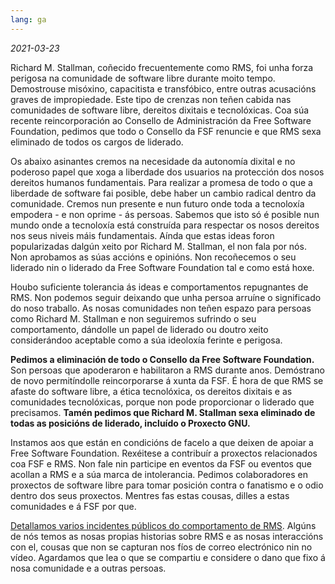 ```yaml
---
lang: ga
---
```


_2021-03-23_

Richard M. Stallman, coñecido frecuentemente como RMS, foi unha forza perigosa na comunidade de software libre durante moito tempo. Demostrouse misóxino, capacitista e transfóbico, entre outras acusacións graves de impropiedade. Este tipo de crenzas non teñen cabida nas comunidades de software libre, dereitos dixitais e tecnolóxicas. Coa súa recente reincorporación ao Consello de Administración da Free Software Foundation, pedimos que todo o Consello da FSF renuncie e que RMS sexa eliminado de todos os cargos de liderado.

Os abaixo asinantes cremos na necesidade da autonomía dixital e no poderoso papel que xoga a liberdade dos usuarios na protección dos nosos dereitos humanos fundamentais. Para realizar a promesa de todo o que a liberdade de software fai posible, debe haber un cambio radical dentro da comunidade. Cremos nun presente e nun futuro onde toda a tecnoloxía empodera - e non oprime - ás persoas. Sabemos que isto só é posible nun mundo onde a tecnoloxía está construída para respectar os nosos dereitos nos seus niveis máis fundamentais. Aínda que estas ideas foron popularizadas dalgún xeito por Richard M. Stallman, el non fala por nós. Non aprobamos as súas accións e opinións. Non recoñecemos o seu liderado nin o liderado da Free Software Foundation tal e como está hoxe.

Houbo suficiente tolerancia ás ideas e comportamentos repugnantes de RMS. Non podemos seguir deixando que unha persoa arruíne o significado do noso traballo. As nosas comunidades non teñen espazo para persoas como Richard M. Stallman e non seguiremos sufrindo o seu comportamento, dándolle un papel de liderado ou doutro xeito considerándoo aceptable como a súa ideoloxía ferinte e perigosa.

**Pedimos a eliminación de todo o Consello da Free Software Foundation.** Son persoas que apoderaron e habilitaron a RMS durante anos. Demóstrano de novo permitíndolle reincorporarse á xunta da FSF. É hora de que RMS se afaste do software libre, a ética tecnolóxica, os dereitos dixitais e as comunidades tecnolóxicas, porque non pode proporcionar o liderado que precisamos. **Tamén pedimos que Richard M. Stallman sexa eliminado de todas as posicións de liderado, incluído o Proxecto GNU.**

Instamos aos que están en condicións de facelo a que deixen de apoiar a Free Software Foundation. Rexéitese a contribuír a proxectos relacionados coa FSF e RMS. Non fale nin participe en eventos da FSF ou eventos que acollan a RMS e a súa marca de intolerancia. Pedimos colaboradores en proxectos de software libre para tomar posición contra o fanatismo e o odio dentro dos seus proxectos. Mentres fas estas cousas, dilles a estas comunidades e á FSF por que.

[Detallamos varios incidentes públicos do comportamento de RMS][1]. Algúns de nós temos as nosas propias historias sobre RMS e as nosas interaccións con el, cousas que non se capturan nos fíos de correo electrónico nin no vídeo. Agardamos que lea o que se compartiu e considere o dano que fixo á nosa comunidade e a outras persoas.

[1]: https://rms-open-letter.github.io/appendix

